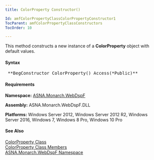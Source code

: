```yaml
---
title: ColorProperty Constructor()

Id: amfColorPropertyClassColorPropertyConstructor1
TocParent: amfColorPropertyClassConstructors
TocOrder: 10

---
```


This method constructs a new instance of a **ColorProperty** object with default values.

#### Syntax
<pre class="syntax"> **BegConstructor ColorProperty() Access(*Public)** </pre>

<!-- -->

#### Requirements
**Namespace:** [ASNA.Monarch.WebDspF](amfWebDspFNamespace.html)

**Assembly:** ASNA.Monarch.WebDspF.DLL

**Platforms:** Windows Server 2012, Windows Server 2012 R2, Windows Server 2016, Windows 7, Windows 8 Pro, Windows 10 Pro
<!-- end -->

#### See Also
[ ColorProperty Class](amfColorPropertyClass.html) <br clear="none" /> [ ColorProperty Class Members](amfColorPropertyClassMembers.html) <br clear="none" /> [ ASNA.Monarch.WebDspF Namespace](amfWebDspFNamespace.html) 
